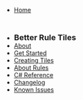 
* [Home](./)

<br>

* <t style="font-size:18px; font-weight:bold">Better Rule Tiles</t>
* [About](./better-rule-tiles/index)
* [Get Started](./better-rule-tiles/get-started)
* [Creating Tiles](./better-rule-tiles/tile-creation)
* [About Rules](./better-rule-tiles/rules)
* [C# Reference](./better-rule-tiles/cs-reference)
* [Changelog](./better-rule-tiles/changelog)
* [Known Issues](./better-rule-tiles/known-issues)

<!--
<br>

* # **Social Links**
* [Discord](https://discord.gg/DKpbVKk)
* [Youtube](https://www.youtube.com/channel/UCo-V8qAlHZWFRkUDCtc0cyQ)
* [Twitter](https://twitter.com/VinarkDev)
* [Itch.io](https://vinarkgames.itch.io/)
* [Google Play](https://play.google.com/store/apps/developer?id=Vinark+Games)
* [Website](https://vinark.dev/)
-->